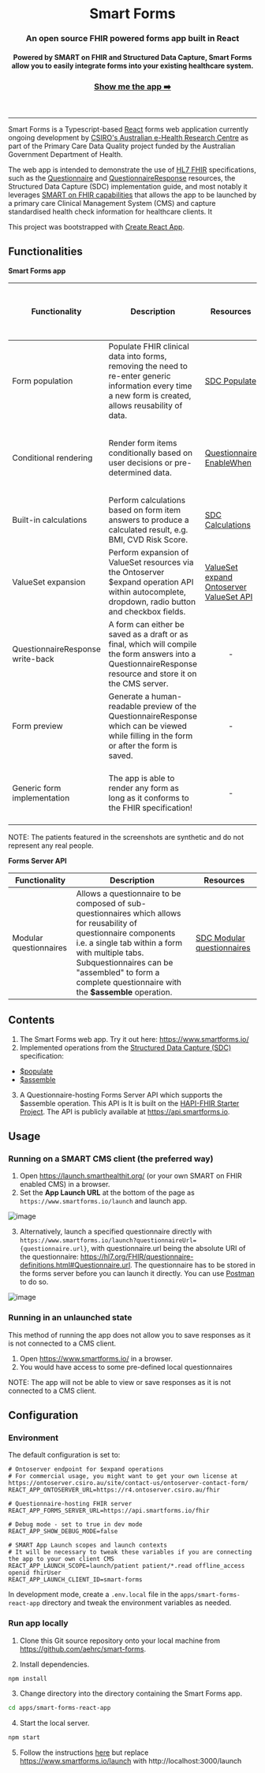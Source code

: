 <div align="center">
<h1>Smart Forms</h1>
<h3>An open source FHIR powered forms app built in React</h3>
<h4>
Powered by SMART on FHIR and Structured Data Capture, Smart Forms allow you to easily integrate forms into your existing healthcare system.
</h4>
<h3><a href="https://www.smartforms.io">Show me the app ➡️</a></h3>
<br/>
</div>

---
Smart Forms is a Typescript-based [React](https://reactjs.org/) forms web application currently ongoing development by [CSIRO's Australian e-Health Research Centre](https://aehrc.csiro.au/) as part of the Primary Care Data Quality project funded by the Australian Government Department of Health.

The web app is intended to demonstrate the use of [HL7 FHIR](https://hl7.org/fhir/) specifications, such as the [Questionnaire](https://hl7.org/fhir/questionnaire.html) and [QuestionnaireResponse](https://hl7.org/fhir/questionnaireresponse.html) resources, the Structured Data Capture (SDC) implementation guide, and most notably it leverages [SMART on FHIR capabilities](https://hl7.org/fhir/smart-app-launch/index.html) that allows the app to be launched by a primary care Clinical Management System (CMS) and capture standardised health check information for healthcare clients.
It 

This project was bootstrapped with [Create React App](https://github.com/facebook/create-react-app).


## Functionalities

**Smart Forms app**

| Functionality                    | Description                                                                                                                                                  | Resources                                                                                                                                                            | Showcase 🖼️ (Right click -> Open image in new tab)                                                                                                       |
|----------------------------------|--------------------------------------------------------------------------------------------------------------------------------------------------------------|----------------------------------------------------------------------------------------------------------------------------------------------------------------------|-----------------------------------------------------------------------------------------------------------------------------------------------------------|
| Form population                  | Populate FHIR clinical data into forms, removing the need to re-enter generic information every time a new form is created, allows reusability of data.      | [SDC Populate](https://hl7.org/fhir/uv/sdc/populate.html)                                                                                                            | [Population of patient details](assets/population-patient-details.png)</br>[Population of patient medical history](assets/population-medical-history.png) |
| Conditional rendering            | Render form items conditionally based on user decisions or pre-determined data.                                                                              | [Questionnaire EnableWhen](https://hl7.org/fhir/questionnaire-definitions.html#Questionnaire.item.enableWhen)                                                        | <a href="assets/enablewhen-age-groups.png">Form tabs and items presented differently for patients of different age groups</a>                             |
| Built-in calculations            | Perform calculations based on form item answers to produce a calculated result, e.g. BMI, CVD Risk Score.                                                    | [SDC Calculations](https://hl7.org/fhir/uv/sdc/behavior.html#calculations)                                                                                           | <a href="assets/calculation.png">Calculated BMI based on height and weight values</a>                                                                     |
| ValueSet expansion               | Perform expansion of ValueSet resources via the Ontoserver $expand operation API within autocomplete, dropdown, radio button and checkbox fields.            | [ValueSet expand](https://hl7.org/fhir/OperationDefinition/ValueSet-expand)</br>[Ontoserver ValueSet API](https://ontoserver.csiro.au/docs/6/api-fhir-valueset.html) | <a href="assets/ontoserver-expand.png">Ontoserver ValueSet Expansion in an Autocomplete component</a>                                                     |
| QuestionnaireResponse write-back | A form can either be saved as a draft or as final, which will compile the form answers into a QuestionnaireResponse resource and store it on the CMS server. | <div align="center">-</div>                                                                                                                                          | <a href="assets/responses.png">List of responses in context of a patient</a>                                                                              |
| Form preview                     | Generate a human-readable preview of the QuestionnaireResponse which can be viewed while filling in the form or after the form is saved.                     | <div align="center">-</div>                                                                                                                                          | <a href="assets/preview.png">Human-readable form preview</a>                                                                                              |                                                      |
| Generic form implementation      | The app is able to render any form as long as it conforms to the FHIR specification!                                                                         | <div align="center">-</div>                                                                                                                                          | <a href="assets/generic-form.png">Rendering of an Australian absolute CVD Risk calculator questionnaire</a>                                               |

NOTE: The patients featured in the screenshots are synthetic and do not represent any real people.

**Forms Server API**


| Functionality          | Description                                                                                                                                                                                                                                                                      | Resources                                                                                     |
|------------------------|----------------------------------------------------------------------------------------------------------------------------------------------------------------------------------------------------------------------------------------------------------------------------------|-----------------------------------------------------------------------------------------------|
| Modular questionnaires | Allows a questionnaire to be composed of sub-questionnaires which allows for reusability of questionnaire components i.e. a single tab within a form with multiple tabs. Subquestionnaires can be "assembled" to form a complete questionnaire with the **$assemble** operation. | [SDC Modular questionnaires](https://hl7.org/fhir/uv/sdc/modular.html#modular-questionnaires) |


## Contents

1. The Smart Forms web app. Try it out here: https://www.smartforms.io/
2. Implemented operations from the [Structured Data Capture (SDC)](http://hl7.org/fhir/uv/sdc/) specification:
 - [$populate](https://hl7.org/fhir/uv/sdc/OperationDefinition/Questionnaire-populate)
 - [$assemble](https://hl7.org/fhir/uv/sdc/OperationDefinition/Questionnaire-assemble)

3. A Questionnaire-hosting Forms Server API which supports the $assemble operation. This API is It is built on the [HAPI-FHIR Starter Project](https://github.com/hapifhir/hapi-fhir-jpaserver-starter). The API is publicly available at https://api.smartforms.io.

## Usage

### Running on a SMART CMS client (the preferred way)

1. Open https://launch.smarthealthit.org/ (or your own SMART on FHIR enabled CMS) in a browser.
2. Set the **App Launch URL** at the bottom of the page as `https://www.smartforms.io/launch` and launch app.

![image](https://user-images.githubusercontent.com/52597778/223016492-882abdaf-33e9-4039-8c32-301c4cf58e91.png)

3. Alternatively, launch a specified questionnaire directly with `https://www.smartforms.io/launch?questionnaireUrl={questionnaire.url}`, with questionnaire.url being the absolute URI of the questionnaire: https://hl7.org/FHIR/questionnaire-definitions.html#Questionnaire.url. The questionnaire has to be stored in the forms server before you can launch it directly. You can use [Postman](https://www.postman.com/) to do so.

![image](https://user-images.githubusercontent.com/52597778/223016795-1b7b66d9-70c5-4a00-9fe6-b8e873a62c5b.png)

### Running in an unlaunched state

This method of running the app does not allow you to save responses as it is not connected to a CMS client.

1. Open https://www.smartforms.io/ in a browser.
2. You would have access to some pre-defined local questionnaires

NOTE: The app will not be able to view or save responses as it is not connected to a CMS client.


## Configuration

### Environment

The default configuration is set to:

```
# Ontoserver endpoint for $expand operations
# For commercial usage, you might want to get your own license at https://ontoserver.csiro.au/site/contact-us/ontoserver-contact-form/
REACT_APP_ONTOSERVER_URL=https://r4.ontoserver.csiro.au/fhir

# Questionnaire-hosting FHIR server
REACT_APP_FORMS_SERVER_URL=https://api.smartforms.io/fhir

# Debug mode - set to true in dev mode
REACT_APP_SHOW_DEBUG_MODE=false

# SMART App Launch scopes and launch contexts
# It will be necessary to tweak these variables if you are connecting the app to your own client CMS
REACT_APP_LAUNCH_SCOPE=launch/patient patient/*.read offline_access openid fhirUser
REACT_APP_LAUNCH_CLIENT_ID=smart-forms

```

In development mode, create a `.env.local` file in the `apps/smart-forms-react-app` directory and tweak the environment variables as needed.



### Run app locally

1. Clone this Git source repository onto your local machine from https://github.com/aehrc/smart-forms.

2. Install dependencies.

```sh
npm install
```

3. Change directory into the directory containing the Smart Forms app.

```sh
cd apps/smart-forms-react-app
```

4. Start the local server.

```sh
npm start
```

5. Follow the instructions [here](https://github.com/aehrc/smart-forms/edit/main/README.md#running-on-a-smart-cms-client-the-preferred-way) but replace https://www.smartforms.io/launch with http://localhost:3000/launch

